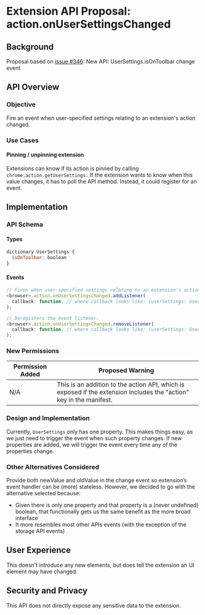 # Extension API Proposal: action.onUserSettingsChanged

## Background

Proposal based on [issue #346](https://github.com/w3c/webextensions/issues/346): New API: UserSettings.isOnToolbar change event

## API Overview

### Objective

Fire an event when user-specified settings relating to an extension's action changed.

### Use Cases

#### Pinning / unpinning extension

Extensions can know if its action is pinned by calling `chrome.action.getUserSettings.` If the extension wants to know when this value changes, it has to poll the API method. Instead, it could register for an event.

## Implementation

### API Schema

#### Types

```javascript
dictionary UserSettings {
  isOnToolbar: boolean
}
```

#### Events

```javascript
// Fires when user-specified settings relating to an extension's action changed.
<browser>.action.onUserSettingsChanged.addListener(
  callback: function, // where callback looks like: (userSettings: UserSettings) => void
);

// Deregisters the event listener.
<browser>.action.onUserSettingsChanged.removeListener(
  callback: function, // where callback looks like: (userSettings: UserSettings) => void
);
```

### New Permissions

| Permission Added | Proposed Warning |
| ---------------- | ------------------------------------------------------- |
| N/A              | This is an addition to the action API, which is exposed if the extension includes the "action" key in the manifest. |

### Design and Implementation

Currently, `UserSettings` only has one property. This makes things easy, as we just need to trigger the event when such property changes. If new properties are added, we will trigger the event every time any of the properties change.

### Other Alternatives Considered

Provide both newValue and oldValue in the change event so extension’s event handler can be (more) stateless. However, we decided to go with the alternative selected because:

- Given there is only one property and that property is a (never undefined) boolean, that functionally gets us the same benefit as the more broad interface
- It more resembles most other APIs events (with the exception of the storage API events)

## User Experience

This doesn't introduce any new elements, but does tell the extension an UI element may have changed.

## Security and Privacy

This API does not directly expose any sensitive data to the extension.
